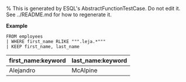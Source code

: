 % This is generated by ESQL's AbstractFunctionTestCase. Do not edit it. See ../README.md for how to regenerate it.

**Example**

```esql
FROM employees
| WHERE first_name RLIKE """.leja.*"""
| KEEP first_name, last_name
```

| first_name:keyword | last_name:keyword |
| --- | --- |
| Alejandro | McAlpine |


